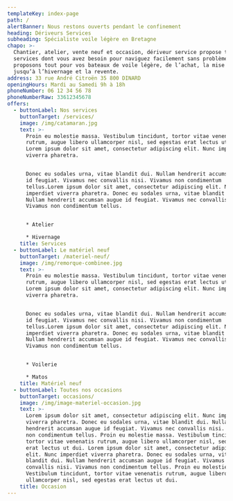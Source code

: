 ```yaml
---
templateKey: index-page
path: /
alertBanner: Nous restons ouverts pendant le confinement
heading: Dériveurs Services
subheading: Spécialiste voile légère en Bretagne
chapo: >-
  Chantier, atelier, vente neuf et occasion, dériveur service propose tous les
  services dont vous avez besoin pour naviguez facilement sans problème. Nous
  proposons tout pour vos bateaux de voile légère, de l’achat, la mise au point
  jusqu’à l’hivernage et la revente.
address: 33 rue André Citroën 35 800 DINARD
openingHours: Mardi au Samedi 9h à 18h
phoneNumber: 06 12 34 56 78
phoneNumberRaw: 33612345678
offers:
  - buttonLabel: Nos services
    buttonTarget: /services/
    image: /img/catamaran.jpg
    text: >-
      Proin eu molestie massa. Vestibulum tincidunt, tortor vitae venenatis
      rutrum, augue libero ullamcorper nisl, sed egestas erat lectus ut dui.
      Lorem ipsum dolor sit amet, consectetur adipiscing elit. Nunc imperdiet
      viverra pharetra.


      Donec eu sodales urna, vitae blandit dui. Nullam hendrerit accumsan augue
      id feugiat. Vivamus nec convallis nisi. Vivamus non condimentum
      tellus.Lorem ipsum dolor sit amet, consectetur adipiscing elit. Nunc
      imperdiet viverra pharetra. Donec eu sodales urna, vitae blandit dui.
      Nullam hendrerit accumsan augue id feugiat. Vivamus nec convallis nisi.
      Vivamus non condimentum tellus.


      * Atelier

      * Hivernage
    title: Services
  - buttonLabel: Le matériel neuf
    buttonTarget: /materiel-neuf/
    image: /img/remorque-combinee.jpg
    text: >-
      Proin eu molestie massa. Vestibulum tincidunt, tortor vitae venenatis
      rutrum, augue libero ullamcorper nisl, sed egestas erat lectus ut dui.
      Lorem ipsum dolor sit amet, consectetur adipiscing elit. Nunc imperdiet
      viverra pharetra.


      Donec eu sodales urna, vitae blandit dui. Nullam hendrerit accumsan augue
      id feugiat. Vivamus nec convallis nisi. Vivamus non condimentum
      tellus.Lorem ipsum dolor sit amet, consectetur adipiscing elit. Nunc
      imperdiet viverra pharetra. Donec eu sodales urna, vitae blandit dui.
      Nullam hendrerit accumsan augue id feugiat. Vivamus nec convallis nisi.
      Vivamus non condimentum tellus.


      * Voilerie

      * Matos
    title: Matériel neuf
  - buttonLabel: Toutes nos occasions
    buttonTarget: occasions/
    image: /img/image-materiel-occasion.jpg
    text: >-
      Lorem ipsum dolor sit amet, consectetur adipiscing elit. Nunc imperdiet
      viverra pharetra. Donec eu sodales urna, vitae blandit dui. Nullam
      hendrerit accumsan augue id feugiat. Vivamus nec convallis nisi. Vivamus
      non condimentum tellus. Proin eu molestie massa. Vestibulum tincidunt,
      tortor vitae venenatis rutrum, augue libero ullamcorper nisl, sed egestas
      erat lectus ut dui. Lorem ipsum dolor sit amet, consectetur adipiscing
      elit. Nunc imperdiet viverra pharetra. Donec eu sodales urna, vitae
      blandit dui. Nullam hendrerit accumsan augue id feugiat. Vivamus nec
      convallis nisi. Vivamus non condimentum tellus. Proin eu molestie massa.
      Vestibulum tincidunt, tortor vitae venenatis rutrum, augue libero
      ullamcorper nisl, sed egestas erat lectus ut dui. 
    title: Occasion
---
```


